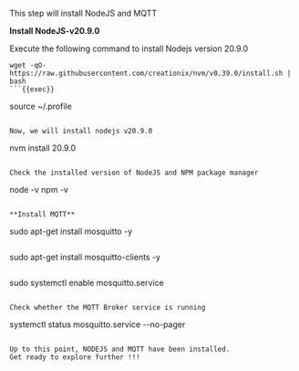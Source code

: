 This step will install NodeJS and MQTT 

**Install NodeJS-v20.9.0**

Execute the following command to install Nodejs version 20.9.0

```
wget -qO- https://raw.githubusercontent.com/creationix/nvm/v0.39.0/install.sh | bash
```{{exec}}

```
source ~/.profile
```{{exec}}

Now, we will install nodejs v20.9.0
```
nvm install 20.9.0
```{{exec}}

Check the installed version of NodeJS and NPM package manager

```
node -v
npm -v
```{{exec}}

**Install MQTT**

```
sudo apt-get install mosquitto -y
```{{exec}}

```
sudo apt-get install mosquitto-clients -y
```{{exec}}

```
sudo systemctl enable mosquitto.service
```{{exec}}

Check whether the MQTT Broker service is running
```
systemctl status mosquitto.service --no-pager
```{{exec}}

Up to this point, NODEJS and MQTT have been installed. 
Get ready to explore further !!!